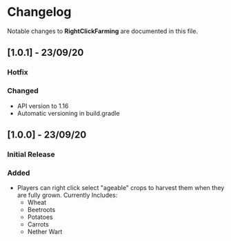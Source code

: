 # Changelog
Notable changes to **RightClickFarming** are documented in this file.

## [1.0.1] - 23/09/20
### Hotfix
### Changed
- API version to 1.16
- Automatic versioning in build.gradle

## [1.0.0] - 23/09/20
### Initial Release
### Added
- Players can right click select "ageable" crops to harvest them when they are fully grown. Currently Includes:
    - Wheat
    - Beetroots
    - Potatoes
    - Carrots
    - Nether Wart
